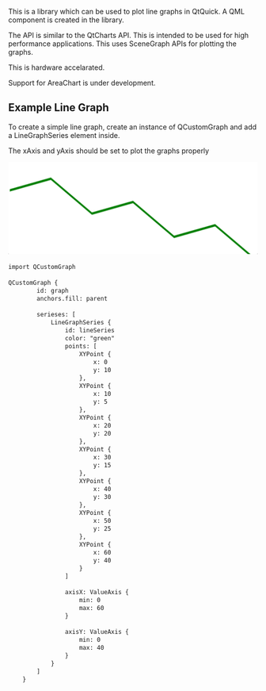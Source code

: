 This is a library which can be used to plot line graphs in QtQuick. A QML component is created in the library.

The API is similar to the QtCharts API. This is intended to be used for high performance applications. This uses SceneGraph APIs for plotting the graphs.

This is hardware accelarated.

Support for AreaChart is under development.

## Example Line Graph

To create a simple line graph, create an instance of QCustomGraph and add a LineGraphSeries element inside.

The xAxis and yAxis should be set to plot the graphs properly

![Alt text](images/lineGraph.png?raw=true "Simple Line Graph")

```
import QCustomGraph

QCustomGraph {
        id: graph
        anchors.fill: parent

        serieses: [
            LineGraphSeries {
                id: lineSeries
                color: "green"
                points: [
                    XYPoint {
                        x: 0
                        y: 10
                    },
                    XYPoint {
                        x: 10
                        y: 5
                    },
                    XYPoint {
                        x: 20
                        y: 20
                    },
                    XYPoint {
                        x: 30
                        y: 15
                    },
                    XYPoint {
                        x: 40
                        y: 30
                    },
                    XYPoint {
                        x: 50
                        y: 25
                    },
                    XYPoint {
                        x: 60
                        y: 40
                    }
                ]

                axisX: ValueAxis {
                    min: 0
                    max: 60
                }

                axisY: ValueAxis {
                    min: 0
                    max: 40
                }
            }
        ]
    }
```
